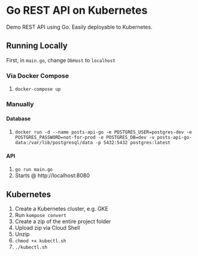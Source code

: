 # Go REST API on Kubernetes

Demo REST API using Go. Easily deployable to Kubernetes.

## Running Locally

First, in `main.go`, change `DbHost` to `localhost`

### Via Docker Compose

1. `docker-compose up`

### Manually

#### Database

1. `docker run -d --name posts-api-go -e POSTGRES_USER=postgres-dev -e POSTGRES_PASSWORD=not-for-prod -e POSTGRES_DB=dev -v posts-api-go-data:/var/lib/postgresql/data -p 5432:5432 postgres:latest`

#### API

1. `go run main.go`
1. Starts @ http://localhost:8080

## Kubernetes

1. Create a Kubernetes cluster, e.g. GKE
1. Run `kompose convert`
1. Create a zip of the entire project folder
1. Upload zip via Cloud Shell
1. Unzip
1. `chmod +x kubectl.sh`
1. `./kubectl.sh`